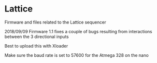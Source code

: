 # Lattice
Firmware and files related to the Lattice sequencer

2018/09/09
Firmware 1.1 fixes a couple of bugs resulting from interactions between the 3 directional inputs


Best to upload this with Xloader 

Make sure the baud rate is set to 57600 for the Atmega 328 on the nano
